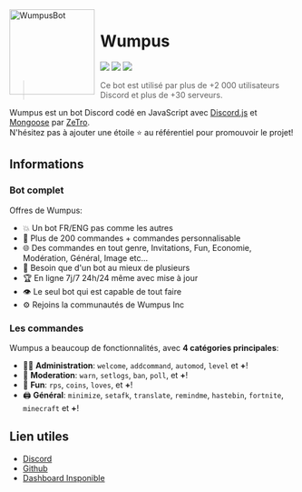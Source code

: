<img width="150" height="150" align="left" style="float: left; margin: 0 10px 0 0;" alt="WumpusBot" src="https://cdn.discordapp.com/attachments/829055763690422333/844970639303245854/wumpus.png">  

# Wumpus

[![](https://img.shields.io/discord/761541041152983050.svg?logo=discord&colorB=7289DA)](https://discord.gg/2Ph7nNSQPJ)
[![](https://img.shields.io/badge/discord.js-v12.0.0--dev-blue.svg?logo=npm)](https://github.com/discordjs)
[![](https://img.shields.io/badge/paypal-donate-blue.svg)](https://paypal.me/ZeTrOoff?locale.x=fr_FR)

> Ce bot est utilisé par plus de +2 000 utilisateurs Discord et plus de +30 serveurs.

Wumpus est un bot Discord codé en JavaScript avec [Discord.js](https://discord.js.org) et [Mongoose](https://mongoosejs.com/docs/api.html) par [ZeTro](https://github.com/ZeTro-dev).  
N'hésitez pas à ajouter une étoile ⭐ au référentiel pour promouvoir le projet!
## Informations

### Bot complet

Offres de Wumpus:
* 💥 Un bot FR/ENG pas comme les autres
* 💯 Plus de 200 commandes + commandes personnalisable
* 🌐 Des commandes en tout genre, Invitations, Fun, Economie, Modération, Général, Image etc...
* 🤩 Besoin que d'un bot au mieux de plusieurs
* 🏆 En ligne 7j/7 24h/24 même avec mise à jour
* 👁️ Le seul bot qui est capable de tout faire
* ⚙️ Rejoins la communautés de Wumpus Inc

### Les commandes

Wumpus a beaucoup de fonctionnalités, avec **4 catégories principales**:

*   👩‍💼 **Administration**: `welcome`, `addcommand`, `automod`, `level` et **+**! 
*   🚓 **Moderation**: `warn`, `setlogs`, `ban`, `poll`, et **+**! 
*   👻 **Fun**: `rps`, `coins`, `loves`, et **+**! 
*   🖨️ **Général**: `minimize`, `setafk`, `translate`, `remindme`, `hastebin`, `fortnite`, `minecraft` et **+**! 



## Lien utiles

*   [Discord](https://discord.gg/2Ph7nNSQPJ)
*   [Github](https://github.com/ZeTro-dev/WumpusBot)
*   [Dashboard Insponible](http://alpha-bot.fr/)
